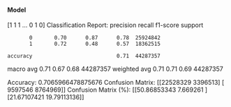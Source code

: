 #### Model
[1 1 1 ... 0 1 0]
Classification Report:
              precision    recall  f1-score   support

           0       0.70      0.87      0.78  25924842
           1       0.72      0.48      0.57  18362515

    accuracy                           0.71  44287357
   macro avg       0.71      0.67      0.68  44287357
weighted avg       0.71      0.71      0.69  44287357

Accuracy: 0.7065966478875676
Confusion Matrix:
[[22528329  3396513]
 [ 9597546  8764969]]
Confusion Matrix (%):
[[50.86853343  7.669261  ]
 [21.67107421 19.79113136]]

